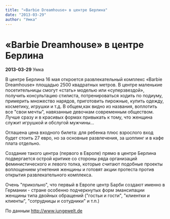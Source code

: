 ```yaml
---
title: "«Barbie Dreamhouse» в центре Берлина"
date: "2013-03-29"
author: "Умка"
---
```


# «Barbie Dreamhouse» в центре Берлина

**2013-03-29** Умка

В центре Берлина 16 мая откроется развлекательный комплекс «Barbie Dreamhouse» площадью 2500 квадратных метров. В центре маленькие посетительницы смогут «стать» моделью или «суперзвездой», получить консультацию стилиста, потренироваться ходить по подиуму, примерить множество нарядов, приготовить пирожные, купить одежду, косметику, игрушки и т.д. В общем,как видно из названия, воплотить все "свои мечты", навязанные девочкам современным обществом. Лучше сразу и в красивых формах привыкать к тому, что женщина служит игрушкой и обслугой мужчины...

Оглашена цена входного билета: для ребенка плюс взрослого вход будет стоить 27 евро, но за основные развлечения, за шоппинг и в кафе плата отдельно.

Создание такого центра (первого в Европе) прямо в центре Берлина подвергается острой критике со стороны ряда организаций феминистического и левого толка, которые считают подобные проекты воплощением угнетения женщины и готовят акции протеста против открытия развлекательного комплекса.

Очень "прикольно", что первый в Европе центр Барби создают именно в Германии - стране особенно подчеркнутых форм эмансипации женщины типа двойных обращений ("гостьи и гости", "клиентки и клиенты", "сотрудницы и сотудники" и т.п.)

По данным http://www.jungewelt.de
